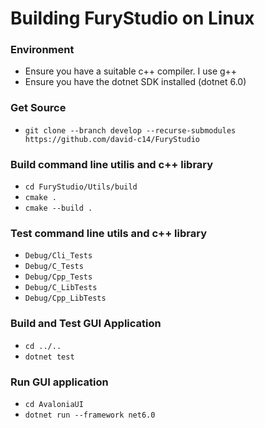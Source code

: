 # Building FuryStudio on Linux

### Environment 
- Ensure you have a suitable c++ compiler. I use g++
- Ensure you have the dotnet SDK installed (dotnet 6.0)

### Get Source
- `git clone --branch develop --recurse-submodules https://github.com/david-c14/FuryStudio`

### Build command line utilis and c++ library
- `cd FuryStudio/Utils/build`
- `cmake .`
- `cmake --build .`

### Test command line utils and c++ library
- `Debug/Cli_Tests`
- `Debug/C_Tests`
- `Debug/Cpp_Tests`
- `Debug/C_LibTests`
- `Debug/Cpp_LibTests`

### Build and Test GUI Application
- `cd ../..`
- `dotnet test`

### Run GUI application 
- `cd AvaloniaUI`
- `dotnet run --framework net6.0`
